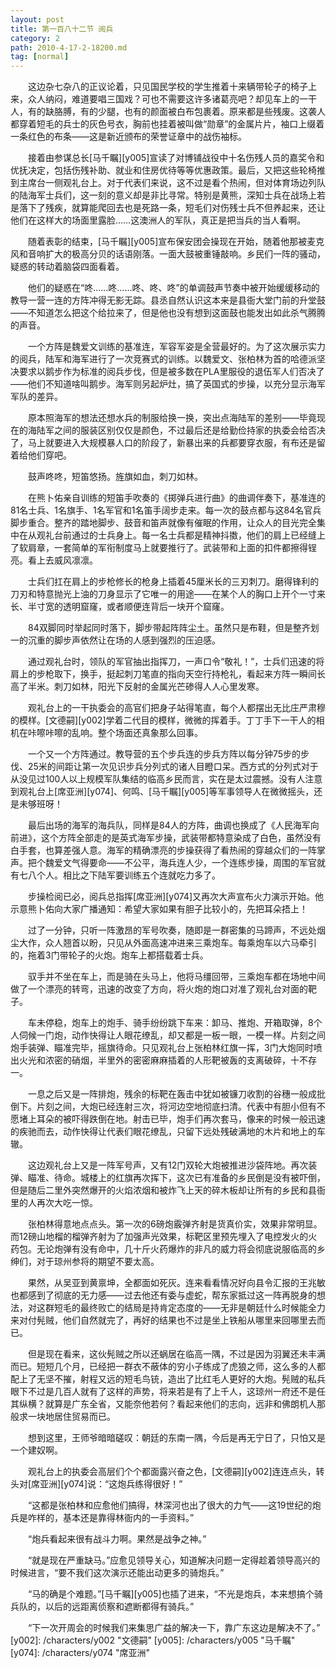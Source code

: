 ```yaml
---
layout: post
title: 第一百八十二节 阅兵
category: 2
path: 2010-4-17-2-18200.md
tag: [normal]
---
```


　　这边杂七杂八的正议论着，只见国民学校的学生推着十来辆带轮子的椅子上来，众人纳闷，难道要唱三国戏？可也不需要这许多诸葛亮吧？却见车上的一干人，有的缺胳膊，有的少腿，也有的颜面被白布包裹着。原来都是些残废。这袭人都穿着短毛的兵士的灰色号衣，胸前也挂着被叫做“勋章”的金属片片，袖口上缀着一条红色的布条——这是新近颁布的荣誉证章中的战伤袖标。

　　接着由参谋总长[马千瞩][y005]宣读了对博铺战役中十名伤残人员的嘉奖令和优抚决定，包括伤残补助、就业和住房优待等等优惠政策。最后，又把这些轮椅推到主席台一侧观礼台上。对于代表们来说，这不过是看个热闹，但对体育场边列队的陆海军士兵们，这一刻的意义却是非比寻常。特别是黄熊，深知士兵在战场上若是落下了残疾，就算能爬回去也是死路一条，短毛们对伤残士兵不但养起来，还让他们在这样大的场面里露脸……这澳洲人的军队，真正是把当兵的当人看啊。

　　随着表彰的结束，[马千瞩][y005]宣布保安团会操现在开始，随着他那被麦克风和音响扩大的极高分贝的话语刚落。一面大鼓被重锤敲响。乡民们一阵的骚动，疑惑的转动着脑袋四面看着。

　　他们的疑惑在“咚……咚……咚、咚、咚”的单调鼓声节奏中被开始缓缓移动的教导一营一连的方阵冲得无影无踪。县丞自然认识这本来是县衙大堂门前的升堂鼓——不知道怎么把这个给拉来了，但是他也没有想到这面鼓也能发出如此杀气腾腾的声音。

　　一个方阵是魏爱文训练的基准连，军容军姿是全营最好的。为了这次展示实力的阅兵，陆军和海军进行了一次竞赛式的训练。以魏爱文、张柏林为首的哈德派坚决要求以鹅步作为标准的阅兵步伐，但是被多数在PLA里服役的退伍军人们否决了——他们不知道啥叫鹅步。海军则另起炉灶，搞了英国式的步操，以充分显示海军军队的差异。

　　原本照海军的想法还想水兵的制服给换一换，突出点海陆军的差别——毕竟现在的海陆军之间的服装区别仅仅是颜色，不过最后还是给勤俭持家的执委会给否决了，马上就要进入大规模暴人口的阶段了，新暴出来的兵都要穿衣服，有布还是留着给他们穿吧。

　　鼓声咚咚，短笛悠扬。旌旗如血，刺刀如林。

　　在熊卜佑亲自训练的短笛手吹奏的《掷弹兵进行曲》的曲调伴奏下，基准连的81名士兵、1名旗手、1名军官和1名笛手阔步走来。每一次的鼓点都与这84名官兵脚步重合。整齐的踏地脚步、鼓音和笛声就像有催眠的作用，让众人的目光完全集中在从观礼台前通过的士兵身上。每一名士兵都是精神抖擞，他们的肩上已经缝上了软肩章，一套简单的军衔制度马上就要推行了。武装带和上面的扣件都擦得锃亮。看上去威风凛凛。

　　士兵们扛在肩上的步枪修长的枪身上插着45厘米长的三刃刺刀。磨得锋利的刀刃和特意抛光上油的刀身显示了它唯一的用途——在某个人的胸口上开个一寸来长、半寸宽的透明窟窿，或者顺便连背后一块开个窟窿。

　　84双脚同时举起同时落下，脚步带起阵阵尘土。虽然只是布鞋，但是整齐划一的沉重的脚步声依然让在场的人感到强烈的压迫感。

　　通过观礼台时，领队的军官抽出指挥刀，一声口令“敬礼！”，士兵们迅速的将肩上的步枪取下，换手，挺起刺刀笔直的指向天空行持枪礼，看起来方阵一瞬间长高了半米。刺刀如林，阳光下反射的金属光芒碜得人人心里发寒。

　　观礼台上的一干执委会的高官们把身子站得笔直，每个人都摆出无比庄严肃穆的模样。[文德嗣][y002]学着二代目的模样，微微的挥着手。丁丁手下一干人的相机在咔嚓咔嚓的乱响。整个场面还真象那么回事。

　　一个又一个方阵通过。教导营的五个步兵连的步兵方阵以每分钟75步的步伐、25米的间距让第一次见识步兵分列式的诸人目瞪口呆。西方式的分列式对于从没见过100人以上规模军队集结的临高乡民而言，实在是太过震撼。没有人注意到观礼台上[席亚洲][y074]、何鸣、[马千瞩][y005]等军事领导人在微微摇头，还是未够班呀！

　　最后出场的海军的海兵队，同样是84人的方阵，曲调也换成了《人民海军向前进》，这个方阵全部走的是英式海军步操，武装带都特意染成了白色，虽然没有白手套，也算差强人意。海军的精确漂亮的步操获得了看热闹的穿越众们的一阵掌声。把个魏爱文气得要命——不公平，海兵连人少，一个连练步操，周围的军官就有七八个人。相比之下陆军要训练五个连就吃力多了。

　　步操检阅已必，阅兵总指挥[席亚洲][y074]又再次大声宣布火力演示开始。他示意熊卜佑向大家广播通知：希望大家如果有胆子比较小的，先把耳朵捂上！

　　过了一分钟，只听一阵激昂的军号吹奏，随即是一群密集的马蹄声，不远处烟尘大作，众人翘首以盼，只见从外面高速冲进来三乘炮车。每乘炮车以六马牵引的，拖着3门带轮子的火炮。炮车上都搭载着士兵。

　　驭手并不坐在车上，而是骑在头马上，他将马缰回带，三乘炮车都在场地中间做了一个漂亮的转弯，迅速的改变了方向，将火炮的炮口对准了观礼台对面的靶子。

　　车未停稳，炮车上的炮手、骑手纷纷跳下车来：卸马、推炮、开箱取弹，8个人伺候一门炮，动作快得让人眼花缭乱，却又都是一板一眼，一模一样。片刻之间炮手装弹、瞄准完毕，摇旗待命。只见观礼台上张柏林红旗一挥，3门大炮同时喷出火光和浓密的硝烟，半里外的密密麻麻插着的人形靶被轰的支离破碎，十不存一。

　　一息之后又是一阵排炮，残余的标靶在轰击中犹如被镰刀收割的谷穗一般成批倒下。片刻之间，大炮已经连射三次，将河边空地彻底扫清。代表中有胆小但有不愿堵上耳朵的被吓得跌倒在地。射击已毕，炮手们再次套马，像来的时候一般迅速的疾驰而去，动作快得让代表们眼花缭乱，只留下远处残破满地的木片和地上的车辙。

　　这边观礼台上又是一阵军号声，又有12门双轮大炮被推进沙袋阵地。再次装弹、瞄准、待命。城楼上的红旗再次挥下，这次已有准备的乡民倒是没有被吓倒，但是随后二里外突然爆开的火焰浓烟和被炸飞上天的碎木板却让所有的乡民和县衙里的人再次大吃一惊。

　　张柏林得意地点点头。第一次的6磅炮霰弹齐射是货真价实，效果非常明显。而12磅山地榴的榴弹齐射为了加强声光效果，标靶区里预先埋入了电控发火的火药包。无论炮弹有没有命中，几十斤火药爆炸的非凡的威力将会彻底说服临高的乡绅们，对于琼州参将的期望不要太高。

　　果然，从吴亚到黄禀坤，全都面如死灰。连来看看情况好向县令汇报的王兆敏也都感到了彻底的无力感——过去他还有委与虚蛇，帮东家抵过这一阵再脱身的想法，对这群短毛的最终败亡的结局是持肯定态度的——无非是朝廷什么时候能全力来对付髡贼，他们自然就完了，再好的结果也不过是坐上铁船从哪里来回哪里去而已。

　　但是现在看来，这伙髡贼之所以还蜗居在临高一隅，不过是因为羽翼还未丰满而已。短短几个月，已经把一群衣不蔽体的穷小子练成了虎狼之师，这么多的人都配上了无坚不摧，射程又远的短毛鸟铳，造出了比红毛人更好的大炮。髡贼的私兵眼下不过是几百人就有了这样的声势，将来若是有了上千人，这琼州一府还不是任其纵横？就算是广东全省，又能奈他若何？看起来他们的志向，远非和佛朗机人那般求一块地居住贸易而已。

　　想到这里，王师爷暗暗磋叹：朝廷的东南一隅，今后是再无宁日了，只怕又是一个建奴啊。

　　观礼台上的执委会高层们个个都面露兴奋之色，[文德嗣][y002]连连点头，转头对[席亚洲][y074]说：“这炮兵练得很好！”

　　“这都是张柏林和应愈他们搞得，林深河也出了很大的力气——这19世纪的炮兵是咋样的，基本还是靠得林衙内的一手资料。”

　　“炮兵看起来很有战斗力啊。果然是战争之神。”

　　“就是现在严重缺马。”应愈见领导关心，知道解决问题一定得趁着领导高兴的时候进言，“要不我们这次演示还能出动更多的骑炮兵。”

　　“马的确是个难题。”[马千瞩][y005]也插了进来，“不光是炮兵，本来想搞个骑兵队的，以后的远距离侦察和遮断都得有骑兵。”

　　“下一次开周会的时候我们来集思广益的解决一下，靠广东这边是解决不了。”
[y002]: /characters/y002 "文德嗣"
[y005]: /characters/y005 "马千瞩"
[y074]: /characters/y074 "席亚洲"
